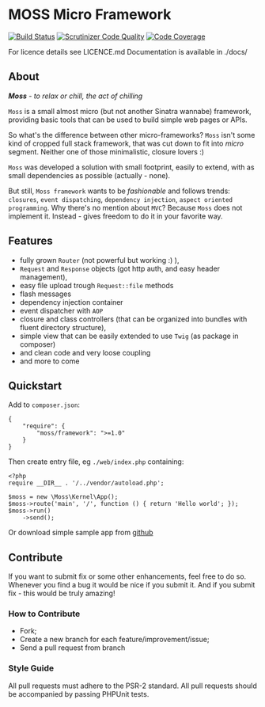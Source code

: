 # MOSS Micro Framework

[![Build Status](https://travis-ci.org/potfur/moss-framework.png?branch=master)](https://travis-ci.org/potfur/moss-framework)
[![Scrutinizer Code Quality](https://scrutinizer-ci.com/g/potfur/moss-framework/badges/quality-score.png?b=master)](https://scrutinizer-ci.com/g/potfur/moss-framework/?branch=master)
[![Code Coverage](https://scrutinizer-ci.com/g/potfur/moss-framework/badges/coverage.png?b=master)](https://scrutinizer-ci.com/g/potfur/moss-framework/?branch=master)

For licence details see LICENCE.md
Documentation is available in ./docs/

## About

_**Moss** - to relax or chill, the act of chilling_

`Moss` is a small almost micro (but not another Sinatra wannabe) framework, providing basic tools that can be used to build simple web pages or APIs.

So what's the difference between other micro-frameworks?
`Moss` isn't some kind of cropped full stack framework, that was cut down to fit into _micro_ segment.
Neither one of those minimalistic, closure lovers :)

`Moss` was developed a solution with small footprint, easily to extend, with as small dependencies as possible (actually - none).

But still, `Moss framework` wants to be _fashionable_ and follows trends: `closures`, `event dispatching`, `dependency injection`, `aspect oriented programming`.
Why there's no mention about `MVC`? Because `Moss` does not implement it. Instead - gives freedom to do it in your favorite way.

## Features

 * fully grown `Router` (not powerful but working :) ),
 * `Request` and `Response` objects (got http auth, and easy header management),
 * easy file upload trough `Request::file` methods
 * flash messages
 * dependency injection container
 * event dispatcher with `AOP`
 * closure and class controllers (that can be organized into bundles with fluent directory structure),
 * simple view that can be easily extended to use `Twig` (as package in composer)
 * and clean code and very loose coupling
 * and more to come

## Quickstart

Add to `composer.json`:

	{
	    "require": {
	        "moss/framework": ">=1.0"
	    }
	}

Then create entry file, eg `./web/index.php` containing:

	<?php
	require __DIR__ . '/../vendor/autoload.php';

	$moss = new \Moss\Kernel\App();
	$moss->route('main', '/', function () { return 'Hello world'; });
	$moss->run()
	    ->send();

Or download simple sample app from [github](https://github.com/potfur/moss-demo-app)

## Contribute

If you want to submit fix or some other enhancements, feel free to do so.
Whenever you find a bug it would be nice if you submit it.
And if you submit fix - this would be truly amazing!

### How to Contribute

 * Fork;
 * Create a new branch for each feature/improvement/issue;
 * Send a pull request from branch

### Style Guide

All pull requests must adhere to the PSR-2 standard.
All pull requests should be accompanied by passing PHPUnit tests.
